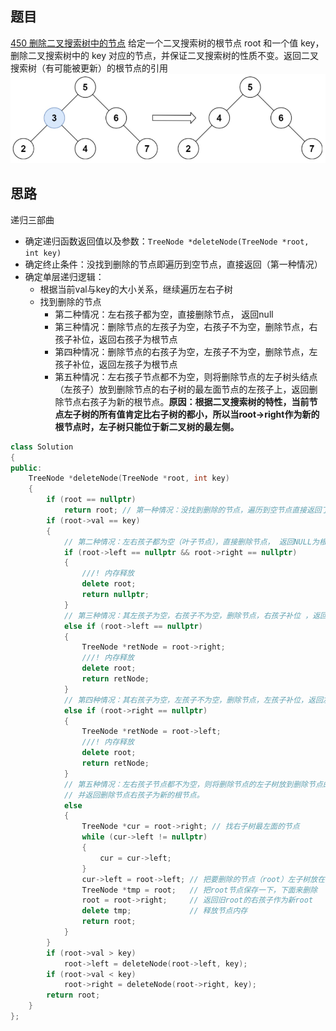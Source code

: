 ## 题目
[450 删除二叉搜索树中的节点](https://leetcode-cn.com/problems/delete-node-in-a-bst/)
给定一个二叉搜索树的根节点 root 和一个值 key，删除二叉搜索树中的 key 对应的节点，并保证二叉搜索树的性质不变。返回二叉搜索树（有可能被更新）的根节点的引用
![image.png](leetcode450.assets/1646111252513-e1339cf8-22d5-4fdb-adc5-b4cc5f02fd86.png)
## 思路
递归三部曲

- 确定递归函数返回值以及参数：`TreeNode *deleteNode(TreeNode *root, int key)`
- 确定终止条件：没找到删除的节点即遍历到空节点，直接返回（第一种情况）
- 确定单层递归逻辑：
   - 根据当前val与key的大小关系，继续遍历左右子树
   - 找到删除的节点
      - 第二种情况：左右孩子都为空，直接删除节点， 返回null
      - 第三种情况：删除节点的左孩子为空，右孩子不为空，删除节点，右孩子补位，返回右孩子为根节点
      - 第四种情况：删除节点的右孩子为空，左孩子不为空，删除节点，左孩子补位，返回左孩子为根节点
      - 第五种情况：左右孩子节点都不为空，则将删除节点的左子树头结点（左孩子）放到删除节点的右子树的最左面节点的左孩子上，返回删除节点右孩子为新的根节点。**原因：根据二叉搜索树的特性，当前节点左子树的所有值肯定比右子树的都小，所以当root->right作为新的根节点时，左子树只能位于新二叉树的最左侧。**
```cpp
class Solution
{
public:
    TreeNode *deleteNode(TreeNode *root, int key)
    {
        if (root == nullptr)
            return root; // 第一种情况：没找到删除的节点，遍历到空节点直接返回了
        if (root->val == key)
        {
            // 第二种情况：左右孩子都为空（叶子节点），直接删除节点， 返回NULL为根节点
            if (root->left == nullptr && root->right == nullptr)
            {
                ///! 内存释放
                delete root;
                return nullptr;
            }
            // 第三种情况：其左孩子为空，右孩子不为空，删除节点，右孩子补位 ，返回右孩子为根节点
            else if (root->left == nullptr)
            {
                TreeNode *retNode = root->right;
                ///! 内存释放
                delete root;
                return retNode;
            }
            // 第四种情况：其右孩子为空，左孩子不为空，删除节点，左孩子补位，返回左孩子为根节点
            else if (root->right == nullptr)
            {
                TreeNode *retNode = root->left;
                ///! 内存释放
                delete root;
                return retNode;
            }
            // 第五种情况：左右孩子节点都不为空，则将删除节点的左子树放到删除节点的右子树的最左面节点的左孩子的位置
            // 并返回删除节点右孩子为新的根节点。
            else
            {
                TreeNode *cur = root->right; // 找右子树最左面的节点
                while (cur->left != nullptr)
                {
                    cur = cur->left;
                }
                cur->left = root->left; // 把要删除的节点（root）左子树放在cur的左孩子的位置
                TreeNode *tmp = root;   // 把root节点保存一下，下面来删除
                root = root->right;     // 返回旧root的右孩子作为新root
                delete tmp;             // 释放节点内存
                return root;
            }
        }
        if (root->val > key)
            root->left = deleteNode(root->left, key);
        if (root->val < key)
            root->right = deleteNode(root->right, key);
        return root;
    }
};
```
